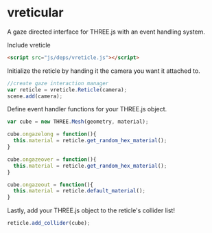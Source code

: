 # vreticular
A gaze directed interface for THREE.js with an event handling system.

Include vreticle

```html
<script src="js/deps/vreticle.js"></script>
```
Initialize the reticle by handing it the camera you want it attached to.

```javascript
//create gaze interaction manager
var reticle = vreticle.Reticle(camera);
scene.add(camera);
```
Define event handler functions for your THREE.js object.

```javascript
var cube = new THREE.Mesh(geometry, material);

cube.ongazelong = function(){
  this.material = reticle.get_random_hex_material();
}

cube.ongazeover = function(){
  this.material = reticle.get_random_hex_material();
}

cube.ongazeout = function(){
  this.material = reticle.default_material();
}
```

Lastly, add your THREE.js object to the reticle's collider list!
```javascript
reticle.add_collider(cube);
```